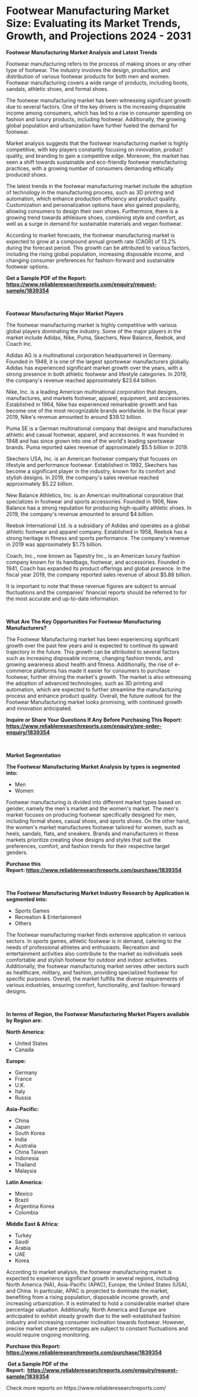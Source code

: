 <p><h1>Footwear Manufacturing Market Size: Evaluating its Market Trends, Growth, and Projections 2024 - 2031</h1></p><p><strong>Footwear Manufacturing Market Analysis and Latest Trends</strong></p>
<p><p>Footwear manufacturing refers to the process of making shoes or any other type of footwear. The industry involves the design, production, and distribution of various footwear products for both men and women. Footwear manufacturing covers a wide range of products, including boots, sandals, athletic shoes, and formal shoes.</p><p>The footwear manufacturing market has been witnessing significant growth due to several factors. One of the key drivers is the increasing disposable income among consumers, which has led to a rise in consumer spending on fashion and luxury products, including footwear. Additionally, the growing global population and urbanization have further fueled the demand for footwear.</p><p>Market analysis suggests that the footwear manufacturing market is highly competitive, with key players constantly focusing on innovation, product quality, and branding to gain a competitive edge. Moreover, the market has seen a shift towards sustainable and eco-friendly footwear manufacturing practices, with a growing number of consumers demanding ethically produced shoes.</p><p>The latest trends in the footwear manufacturing market include the adoption of technology in the manufacturing process, such as 3D printing and automation, which enhance production efficiency and product quality. Customization and personalization options have also gained popularity, allowing consumers to design their own shoes. Furthermore, there is a growing trend towards athleisure shoes, combining style and comfort, as well as a surge in demand for sustainable materials and vegan footwear.</p><p>According to market forecasts, the footwear manufacturing market is expected to grow at a compound annual growth rate (CAGR) of 13.2% during the forecast period. This growth can be attributed to various factors, including the rising global population, increasing disposable income, and changing consumer preferences for fashion-forward and sustainable footwear options.</p></p>
<p><strong>Get a Sample PDF of the Report:&nbsp; <a href="https://www.reliableresearchreports.com/enquiry/request-sample/1839354">https://www.reliableresearchreports.com/enquiry/request-sample/1839354</a></strong></p>
<p>&nbsp;</p>
<p><strong>Footwear Manufacturing Major Market Players</strong></p>
<p><p>The footwear manufacturing market is highly competitive with various global players dominating the industry. Some of the major players in the market include Adidas, Nike, Puma, Skechers, New Balance, Reebok, and Coach Inc.</p><p>Adidas AG is a multinational corporation headquartered in Germany. Founded in 1949, it is one of the largest sportswear manufacturers globally. Adidas has experienced significant market growth over the years, with a strong presence in both athletic footwear and lifestyle categories. In 2019, the company's revenue reached approximately $23.64 billion.</p><p>Nike, Inc. is a leading American multinational corporation that designs, manufactures, and markets footwear, apparel, equipment, and accessories. Established in 1964, Nike has experienced remarkable growth and has become one of the most recognizable brands worldwide. In the fiscal year 2019, Nike's revenue amounted to around $39.12 billion.</p><p>Puma SE is a German multinational company that designs and manufactures athletic and casual footwear, apparel, and accessories. It was founded in 1948 and has since grown into one of the world's leading sportswear brands. Puma reported sales revenue of approximately $5.5 billion in 2019.</p><p>Skechers USA, Inc. is an American footwear company that focuses on lifestyle and performance footwear. Established in 1992, Skechers has become a significant player in the industry, known for its comfort and stylish designs. In 2019, the company's sales revenue reached approximately $5.22 billion.</p><p>New Balance Athletics, Inc. is an American multinational corporation that specializes in footwear and sports accessories. Founded in 1906, New Balance has a strong reputation for producing high-quality athletic shoes. In 2019, the company's revenue amounted to around $4 billion.</p><p>Reebok International Ltd. is a subsidiary of Adidas and operates as a global athletic footwear and apparel company. Established in 1958, Reebok has a strong heritage in fitness and sports performance. The company's revenue in 2019 was approximately $1.75 billion.</p><p>Coach, Inc., now known as Tapestry Inc., is an American luxury fashion company known for its handbags, footwear, and accessories. Founded in 1941, Coach has expanded its product offerings and global presence. In the fiscal year 2019, the company reported sales revenue of about $5.88 billion.</p><p>It is important to note that these revenue figures are subject to annual fluctuations and the companies' financial reports should be referred to for the most accurate and up-to-date information.</p></p>
<p>&nbsp;</p>
<p><strong>What Are The Key Opportunities For Footwear Manufacturing Manufacturers?</strong></p>
<p><p>The Footwear Manufacturing market has been experiencing significant growth over the past few years and is expected to continue its upward trajectory in the future. This growth can be attributed to several factors such as increasing disposable income, changing fashion trends, and growing awareness about health and fitness. Additionally, the rise of e-commerce platforms has made it easier for consumers to purchase footwear, further driving the market's growth. The market is also witnessing the adoption of advanced technologies, such as 3D printing and automation, which are expected to further streamline the manufacturing process and enhance product quality. Overall, the future outlook for the Footwear Manufacturing market looks promising, with continued growth and innovation anticipated.</p></p>
<p><strong>Inquire or Share Your Questions If Any Before Purchasing This Report: <a href="https://www.reliableresearchreports.com/enquiry/pre-order-enquiry/1839354">https://www.reliableresearchreports.com/enquiry/pre-order-enquiry/1839354</a></strong></p>
<p>&nbsp;</p>
<p><strong>Market Segmentation</strong></p>
<p><strong>The Footwear Manufacturing Market Analysis by types is segmented into:</strong></p>
<p><ul><li>Men</li><li>Women</li></ul></p>
<p><p>Footwear manufacturing is divided into different market types based on gender, namely the men's market and the women's market. The men's market focuses on producing footwear specifically designed for men, including formal shoes, casual shoes, and sports shoes. On the other hand, the women's market manufactures footwear tailored for women, such as heels, sandals, flats, and sneakers. Brands and manufacturers in these markets prioritize creating shoe designs and styles that suit the preferences, comfort, and fashion trends for their respective target genders.</p></p>
<p><strong>Purchase this Report:&nbsp;<a href="https://www.reliableresearchreports.com/purchase/1839354">https://www.reliableresearchreports.com/purchase/1839354</a></strong></p>
<p>&nbsp;</p>
<p><strong>The Footwear Manufacturing Market Industry Research by Application is segmented into:</strong></p>
<p><ul><li>Sports Games</li><li>Recreation & Entertainment</li><li>Others</li></ul></p>
<p><p>The footwear manufacturing market finds extensive application in various sectors. In sports games, athletic footwear is in demand, catering to the needs of professional athletes and enthusiasts. Recreation and entertainment activities also contribute to the market as individuals seek comfortable and stylish footwear for outdoor and indoor activities. Additionally, the footwear manufacturing market serves other sectors such as healthcare, military, and fashion, providing specialized footwear for specific purposes. Overall, the market fulfills the diverse requirements of various industries, ensuring comfort, functionality, and fashion-forward designs.</p></p>
<p>&nbsp;</p>
<p><strong>In terms of Region, the Footwear Manufacturing Market Players available by Region are:</strong></p>
<p>
    <p> <strong> North America: </strong>
        <ul>
            <li>United States</li>
            <li>Canada</li>
        </ul>
        </p> 
    <p> <strong> Europe: </strong>
        <ul>
            <li>Germany</li>
            <li>France</li>
            <li>U.K.</li>
            <li>Italy</li>
            <li>Russia</li>
        </ul>
        </p> 
    <p> <strong> Asia-Pacific: </strong>
        <ul>
            <li>China</li>
            <li>Japan</li>
            <li>South Korea</li>
            <li>India</li>
            <li>Australia</li>
            <li>China Taiwan</li>
            <li>Indonesia</li>
            <li>Thailand</li>
            <li>Malaysia</li>
        </ul>
        </p> 
    <p> <strong> Latin America: </strong>
        <ul>
            <li>Mexico</li>
            <li>Brazil</li>
            <li>Argentina Korea</li>
            <li>Colombia</li>
        </ul>
        </p> 
    <p> <strong> Middle East & Africa: </strong>
        <ul>
            <li>Turkey</li>
            <li>Saudi</li>
            <li>Arabia</li>
            <li>UAE</li>
            <li>Korea</li>
        </ul>
    </p>
    </p>
<p><p>According to market analysis, the footwear manufacturing market is expected to experience significant growth in several regions, including North America (NA), Asia-Pacific (APAC), Europe, the United States (USA), and China. In particular, APAC is projected to dominate the market, benefiting from a rising population, disposable income growth, and increasing urbanization. It is estimated to hold a considerable market share percentage valuation. Additionally, North America and Europe are anticipated to exhibit steady growth due to the well-established fashion industry and increasing consumer inclination towards footwear. However, precise market share percentages are subject to constant fluctuations and would require ongoing monitoring.</p></p>
<p><strong>Purchase this Report: <a href="https://www.reliableresearchreports.com/purchase/1839354">https://www.reliableresearchreports.com/purchase/1839354</a></strong></p>
<p>&nbsp;<strong>Get a Sample PDF of the Report:&nbsp;&nbsp;<a href="https://www.reliableresearchreports.com/enquiry/request-sample/1839354">https://www.reliableresearchreports.com/enquiry/request-sample/1839354</a></strong></p>
<p><strong></strong></p>
<p>Check more reports on https://www.reliableresearchreports.com/</p>